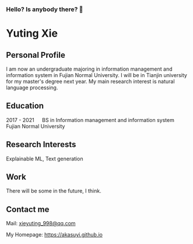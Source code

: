 ### Hello? Is anybody there? 👋

# Yuting Xie
## Personal Profile
I am now an undergraduate majoring in information management and information system in Fujian Normal University. I will be in Tianjin university for my master's degree next year. My main research interest is natural language processing. 

## Education
2017 - 2021 &emsp; BS in Information management and information system &emsp; Fujian Normal University

## Research Interests
Explainable ML, Text generation

## Work
There will be some in the future, I think.

## Contact me
Mail: <xieyuting_998@qq.com>

My Homepage: <https://akasuyi.github.io>
